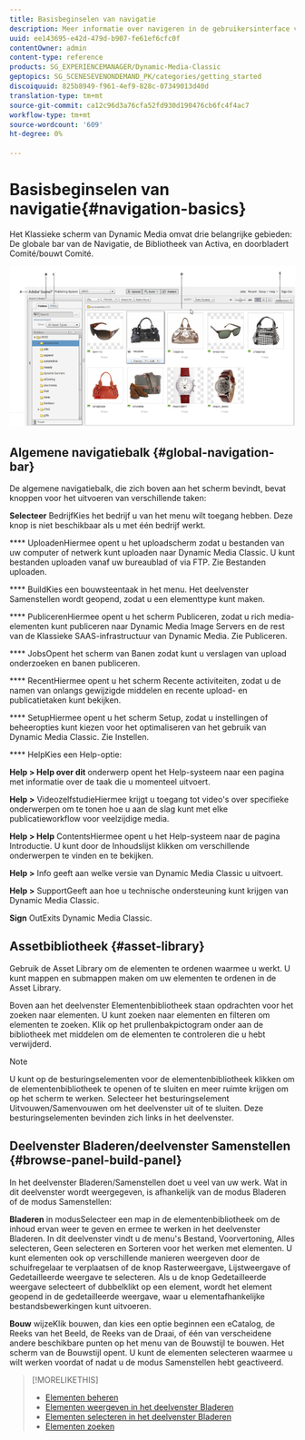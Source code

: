 ```yaml
---
title: Basisbeginselen van navigatie
description: Meer informatie over navigeren in de gebruikersinterface van Dynamic Media Classic.
uuid: ee143695-e42d-479d-b907-fe61ef6cfc0f
contentOwner: admin
content-type: reference
products: SG_EXPERIENCEMANAGER/Dynamic-Media-Classic
geptopics: SG_SCENESEVENONDEMAND_PK/categories/getting_started
discoiquuid: 825b8949-f961-4ef9-828c-07349013d40d
translation-type: tm+mt
source-git-commit: ca12c96d3a76cfa52fd930d190476cb6fc4f4ac7
workflow-type: tm+mt
source-wordcount: '609'
ht-degree: 0%

---
```



# Basisbeginselen van navigatie{#navigation-basics}

Het Klassieke scherm van Dynamic Media omvat drie belangrijke gebieden: De globale bar van de Navigatie, de Bibliotheek van Activa, en doorbladert Comité/bouwt Comité.

![Basisbeginselen van navigatie](/help/assets/gs_navigation_basics_popup_popup.png)

## Algemene navigatiebalk {#global-navigation-bar}

De algemene navigatiebalk, die zich boven aan het scherm bevindt, bevat knoppen voor het uitvoeren van verschillende taken:

**Selecteer** BedrijfKies het bedrijf u van het menu wilt toegang hebben. Deze knop is niet beschikbaar als u met één bedrijf werkt.

**** UploadenHiermee opent u het uploadscherm zodat u bestanden van uw computer of netwerk kunt uploaden naar Dynamic Media Classic. U kunt bestanden uploaden vanaf uw bureaublad of via FTP. Zie Bestanden uploaden.

**** BuildKies een bouwsteentaak in het menu. Het deelvenster Samenstellen wordt geopend, zodat u een elementtype kunt maken.

**** PublicerenHiermee opent u het scherm Publiceren, zodat u rich media-elementen kunt publiceren naar Dynamic Media Image Servers en de rest van de Klassieke SAAS-infrastructuur van Dynamic Media. Zie Publiceren.

**** JobsOpent het scherm van Banen zodat kunt u verslagen van upload onderzoeken en banen publiceren.

**** RecentHiermee opent u het scherm Recente activiteiten, zodat u de namen van onlangs gewijzigde middelen en recente upload- en publicatietaken kunt bekijken.

**** SetupHiermee opent u het scherm Setup, zodat u instellingen of beheeropties kunt kiezen voor het optimaliseren van het gebruik van Dynamic Media Classic. Zie Instellen.

**** HelpKies een Help-optie:

**Help > Help over dit** onderwerp opent het Help-systeem naar een pagina met informatie over de taak die u momenteel uitvoert.

**Help >** VideozelfstudieHiermee krijgt u toegang tot video&#39;s over specifieke onderwerpen om te tonen hoe u aan de slag kunt met elke publicatieworkflow voor veelzijdige media.

**Help > Help** ContentsHiermee opent u het Help-systeem naar de pagina Introductie. U kunt door de Inhoudslijst klikken om verschillende onderwerpen te vinden en te bekijken.

**Help >** Info geeft aan welke versie van Dynamic Media Classic u uitvoert.

**Help >** SupportGeeft aan hoe u technische ondersteuning kunt krijgen van Dynamic Media Classic.

**Sign** OutExits Dynamic Media Classic.

## Assetbibliotheek {#asset-library}

Gebruik de Asset Library om de elementen te ordenen waarmee u werkt. U kunt mappen en submappen maken om uw elementen te ordenen in de Asset Library.

Boven aan het deelvenster Elementenbibliotheek staan opdrachten voor het zoeken naar elementen. U kunt zoeken naar elementen en filteren om elementen te zoeken. Klik op het prullenbakpictogram onder aan de bibliotheek met middelen om de elementen te controleren die u hebt verwijderd.

>[!NOTE]
>
>U kunt op de besturingselementen voor de elementenbibliotheek klikken om de elementenbibliotheek te openen of te sluiten en meer ruimte krijgen om op het scherm te werken. Selecteer het besturingselement Uitvouwen/Samenvouwen om het deelvenster uit of te sluiten. Deze besturingselementen bevinden zich links in het deelvenster.

## Deelvenster Bladeren/deelvenster Samenstellen {#browse-panel-build-panel}

In het deelvenster Bladeren/Samenstellen doet u veel van uw werk. Wat in dit deelvenster wordt weergegeven, is afhankelijk van de modus Bladeren of de modus Samenstellen:

**Bladeren** in modusSelecteer een map in de elementenbibliotheek om de inhoud ervan weer te geven en ermee te werken in het deelvenster Bladeren. In dit deelvenster vindt u de menu&#39;s Bestand, Voorvertoning, Alles selecteren, Geen selecteren en Sorteren voor het werken met elementen. U kunt elementen ook op verschillende manieren weergeven door de schuifregelaar te verplaatsen of de knop Rasterweergave, Lijstweergave of Gedetailleerde weergave te selecteren. Als u de knop Gedetailleerde weergave selecteert of dubbelklikt op een element, wordt het element geopend in de gedetailleerde weergave, waar u elementafhankelijke bestandsbewerkingen kunt uitvoeren.

**Bouw** wijzeKlik bouwen, dan kies een optie beginnen een eCatalog, de Reeks van het Beeld, de Reeks van de Draai, of één van verscheidene andere beschikbare punten op het menu van de Bouwstijl te bouwen. Het scherm van de Bouwstijl opent. U kunt de elementen selecteren waarmee u wilt werken voordat of nadat u de modus Samenstellen hebt geactiveerd.

>[!MORELIKETHIS]
>
>* [Elementen beheren](about-managing-assets.md)
>* [Elementen weergeven in het deelvenster Bladeren](viewing-assets-browse-panel.md#viewing_assets_in_the_browse_panel)
>* [Elementen selecteren in het deelvenster Bladeren](selecting-assets-browse-panel.md#selecting_assets_in_the_browse_panel)
>* [Elementen zoeken](searching-assets.md#searching_assets)

